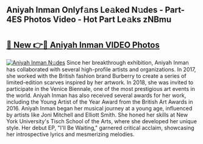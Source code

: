 ## Aniyah Inman Onlyf𝚊ns Le𝚊ked N𝚞des - Part-4ES Photos Video - Hot Part Le𝚊ks zNBmu

# <h2><a href="http://ab99526.deff.icu/?id=Aniyah+Inman">🔗 New 👉🔴 Aniyah Inman VIDEO Photos</a></h2>

[![Aniyah Inman N𝚞des](https://i.imgur.com/rIISA9y.gif)](http://ab99526.deff.icu/?id=Aniyah+Inman)
Since her breakthrough exhibition, Aniyah Inman has collaborated with several high-profile artists and organizations. In 2017, she worked with the British fashion brand Burberry to create a series of limited-edition scarves inspired by her artwork. In 2018, she was invited to participate in the Venice Biennale, one of the most prestigious art events in the world. Aniyah Inman has also received several awards for her work, including the Young Artist of the Year Award from the British Art Awards in 2016. Aniyah Inman began her musical journey at a young age, influenced by artists like Joni Mitchell and Elliott Smith. She honed her skills at New York University's Tisch School of the Arts, where she developed her unique style. Her debut EP, "I'll Be Waiting," garnered critical acclaim, showcasing her introspective lyrics and mesmerizing melodies.
